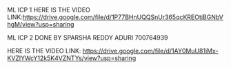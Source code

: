  ML ICP 1
 HERE IS THE VIDEO LINK:https://drive.google.com/file/d/1P77BHnUQQSnUr365qcKREOtjBGNbVhgM/view?usp=sharing
 
ML ICP 2
DONE BY SPARSHA REDDY ADURI 700764939

HERE IS THE VIDEO LINK: https://drive.google.com/file/d/1AY0MuU81iMx-KVZlYWcY12k5K4VZNTYs/view?usp=sharing

